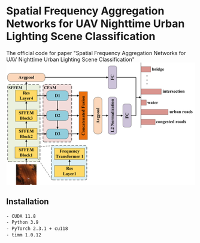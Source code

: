 # Spatial Frequency Aggregation Networks for UAV  Nighttime Urban Lighting Scene Classification 
The official code for paper "Spatial Frequency Aggregation Networks for UAV  Nighttime Urban Lighting Scene Classification"
![SFANet框架](images/Overall%20framework%20of%20SFANet.png)
## Installation
```bash
- CUDA 11.8  
- Python 3.9  
- PyTorch 2.3.1 + cu118
- timm 1.0.12
